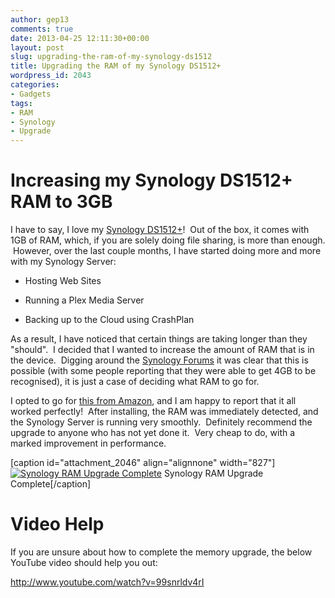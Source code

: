 ```yaml
---
author: gep13
comments: true
date: 2013-04-25 12:11:30+00:00
layout: post
slug: upgrading-the-ram-of-my-synology-ds1512
title: Upgrading the RAM of my Synology DS1512+
wordpress_id: 2043
categories:
- Gadgets
tags:
- RAM
- Synology
- Upgrade
---
```


# Increasing my Synology DS1512+ RAM to 3GB


I have to say, I love my [Synology DS1512+](http://www.synology.com/products/product.php?product_name=DS1512%2B)!  Out of the box, it comes with 1GB of RAM, which, if you are solely doing file sharing, is more than enough.  However, over the last couple months, I have started doing more and more with my Synology Server:



	
  * Hosting Web Sites

	
  * Running a Plex Media Server

	
  * Backing up to the Cloud using CrashPlan


As a result, I have noticed that certain things are taking longer than they "should".  I decided that I wanted to increase the amount of RAM that is in the device.  Digging around the [Synology Forums](http://forum.synology.com/enu/) it was clear that this is possible (with some people reporting that they were able to get 4GB to be recognised), it is just a case of deciding what RAM to go for.

I opted to go for [this from Amazon](http://www.amazon.co.uk/gp/product/B0050X1OQ6/ref=oh_details_o00_s00_i00?ie=UTF8&psc=1), and I am happy to report that it all worked perfectly!  After installing, the RAM was immediately detected, and the Synology Server is running very smoothly.  Definitely recommend the upgrade to anyone who has not yet done it.  Very cheap to do, with a marked improvement in performance.

[caption id="attachment_2046" align="alignnone" width="827"][![Synology RAM Upgrade Complete](http://www.gep13.co.uk/blog/wp-content/uploads/2013/04/2013-04-24_1815.png)](http://www.gep13.co.uk/blog/upgrading-the-ram-of-my-synology-ds1512/2013-04-24_1815/) Synology RAM Upgrade Complete[/caption]


# Video Help


If you are unsure about how to complete the memory upgrade, the below YouTube video should help you out:

http://www.youtube.com/watch?v=99snrldv4rI
